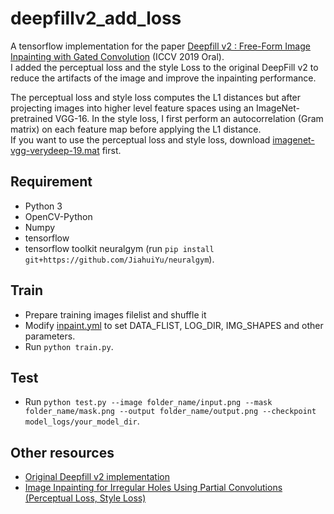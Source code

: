 # deepfillv2_add_loss

A tensorflow implementation for the paper [Deepfill v2 : Free-Form Image Inpainting with Gated Convolution](https://arxiv.org/abs/1806.03589) (ICCV 2019 Oral). <br>
I added the perceptual loss and the style Loss to the original DeepFill v2 to reduce the artifacts of the image and improve the inpainting performance.

The perceptual loss and style loss computes the L1 distances but after projecting images into higher level feature spaces using an ImageNet-pretrained VGG-16. In the style loss, I first perform an autocorrelation (Gram matrix) on each feature map before applying the L1 distance.<br>
If you want to use the perceptual loss and style loss, download [imagenet-vgg-verydeep-19.mat](https://drive.google.com/file/d/15X7W90_3bcBK2PWxbU-8XI6In7MF5hFb/view?usp=sharing) first.

Requirement
-----------
- Python 3
- OpenCV-Python
- Numpy
- tensorflow
- tensorflow toolkit neuralgym (run `pip install git+https://github.com/JiahuiYu/neuralgym`).

Train
-----
- Prepare training images filelist and shuffle it
- Modify [inpaint.yml]() to set DATA_FLIST, LOG_DIR, IMG_SHAPES and other parameters.
- Run `python train.py`.

Test
----
- Run `python test.py --image folder_name/input.png --mask folder_name/mask.png --output folder_name/output.png --checkpoint model_logs/your_model_dir`.

Other resources
--------------
- [Original Deepfill v2 implementation](https://github.com/JiahuiYu/generative_inpainting)
- [Image Inpainting for Irregular Holes Using Partial Convolutions (Perceptual Loss, Style Loss)](https://arxiv.org/abs/1804.07723)
